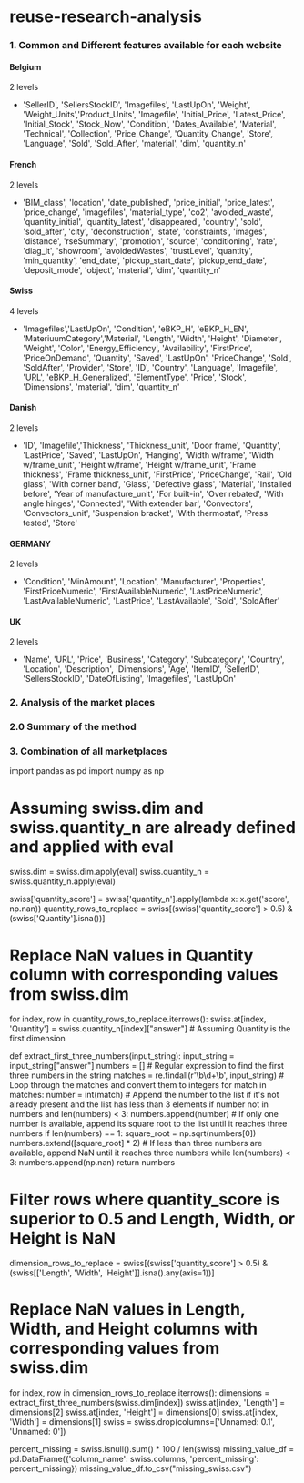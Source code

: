 # reuse-research-analysis

### 1. Common and Different features available for each website

#### Belgium 
2 levels
- 'SellerID', 'SellersStockID', 'Imagefiles',
'LastUpOn', 'Weight', 'Weight_Units','Product_Units', 'Imagefile',
'Initial_Price', 'Latest_Price', 'Initial_Stock', 'Stock_Now',
'Condition', 'Dates_Available', 'Material', 'Technical',
'Collection', 'Price_Change', 'Quantity_Change', 
'Store', 'Language', 'Sold', 'Sold_After', 'material', 'dim',
'quantity_n'

#### French
2 levels
- 'BIM_class', 'location',
'date_published', 'price_initial', 'price_latest', 'price_change',
'imagefiles', 'material_type', 'co2', 'avoided_waste',
'quantity_initial', 'quantity_latest', 'disappeared', 'country', 'sold',
'sold_after', 'city', 'deconstruction', 'state', 'constraints',
'images', 'distance', 'rseSummary', 'promotion',
'source', 'conditioning', 'rate', 'diag_it', 'showroom',
'avoidedWastes', 'trustLevel', 'quantity', 'min_quantity', 'end_date',
'pickup_start_date', 'pickup_end_date', 'deposit_mode',
'object', 'material', 'dim', 'quantity_n'

#### Swiss 
4 levels
- 'Imagefiles','LastUpOn', 'Condition', 'eBKP_H',
       'eBKP_H_EN', 'MateriuumCategory','Material', 'Length', 'Width', 'Height',
       'Diameter', 'Weight', 'Color', 'Energy_Efficiency', 'Availability',
       'FirstPrice', 'PriceOnDemand', 'Quantity', 'Saved',
       'LastUpOn', 'PriceChange', 'Sold', 'SoldAfter', 'Provider',
       'Store', 'ID', 'Country', 'Language', 'Imagefile', 'URL',
       'eBKP_H_Generalized', 'ElementType', 'Price', 'Stock', 'Dimensions',
       'material', 'dim', 'quantity_n'

#### Danish 
2 levels
- 'ID', 'Imagefile','Thickness', 'Thickness_unit', 'Door frame', 'Quantity', 'LastPrice',
        'Saved', 'LastUpOn', 'Hanging', 'Width w/frame', 'Width w/frame_unit',
        'Height w/frame', 'Height w/frame_unit', 'Frame thickness',
        'Frame thickness_unit', 'FirstPrice', 'PriceChange',
        'Rail', 'Old glass', 'With corner band', 'Glass', 'Defective glass',
        'Material', 'Installed before', 'Year of manufacture_unit',
        'For built-in', 'Over rebated', 'With angle hinges', 'Connected',
        'With extender bar', 'Convectors', 'Convectors_unit', 'Suspension bracket', 'With thermostat',
        'Press tested', 'Store'

#### GERMANY 
2 levels
- 'Condition', 'MinAmount',
       'Location', 'Manufacturer', 'Properties', 'FirstPriceNumeric',
       'FirstAvailableNumeric', 'LastPriceNumeric', 'LastAvailableNumeric',
       'LastPrice', 'LastAvailable', 'Sold', 'SoldAfter'

#### UK 
2 levels
- 'Name', 'URL', 'Price', 'Business', 'Category', 'Subcategory',
       'Country', 'Location', 'Description', 'Dimensions', 'Age', 'ItemID',
       'SellerID', 'SellersStockID', 'DateOfListing', 'Imagefiles',
       'LastUpOn'






### 2. Analysis of the market places
### 2.0 Summary of the method









### 3. Combination of all marketplaces


import pandas as pd
import numpy as np

# Assuming swiss.dim and swiss.quantity_n are already defined and applied with eval
swiss.dim = swiss.dim.apply(eval)
swiss.quantity_n = swiss.quantity_n.apply(eval)

swiss['quantity_score'] = swiss['quantity_n'].apply(lambda x: x.get('score', np.nan))
quantity_rows_to_replace = swiss[(swiss['quantity_score'] > 0.5) & (swiss['Quantity'].isna())]

# Replace NaN values in Quantity column with corresponding values from swiss.dim
for index, row in quantity_rows_to_replace.iterrows():
    swiss.at[index, 'Quantity'] = swiss.quantity_n[index]["answer"]  # Assuming Quantity is the first dimension


def extract_first_three_numbers(input_string):
    input_string = input_string["answer"]
    numbers = []
    # Regular expression to find the first three numbers in the string
    matches = re.findall(r'\b\d+\b', input_string)
    # Loop through the matches and convert them to integers
    for match in matches:
        number = int(match)
        # Append the number to the list if it's not already present and the list has less than 3 elements
        if number not in numbers and len(numbers) < 3:
            numbers.append(number)
    # If only one number is available, append its square root to the list until it reaches three numbers
    if len(numbers) == 1:
        square_root = np.sqrt(numbers[0])
        numbers.extend([square_root] * 2)
    # If less than three numbers are available, append NaN until it reaches three numbers
    while len(numbers) < 3:
        numbers.append(np.nan)
    return numbers
# Filter rows where quantity_score is superior to 0.5 and Length, Width, or Height is NaN
dimension_rows_to_replace = swiss[(swiss['quantity_score'] > 0.5) & (swiss[['Length', 'Width', 'Height']].isna().any(axis=1))]

# Replace NaN values in Length, Width, and Height columns with corresponding values from swiss.dim
for index, row in dimension_rows_to_replace.iterrows():
    dimensions = extract_first_three_numbers(swiss.dim[index])
    swiss.at[index, 'Length'] = dimensions[2]
    swiss.at[index, 'Height'] = dimensions[0]
    swiss.at[index, 'Width'] = dimensions[1]
swiss = swiss.drop(columns=['Unnamed: 0.1', 'Unnamed: 0'])

percent_missing = swiss.isnull().sum() * 100 / len(swiss)
missing_value_df = pd.DataFrame({'column_name': swiss.columns,
                                 'percent_missing': percent_missing})
missing_value_df.to_csv("missing_swiss.csv")
